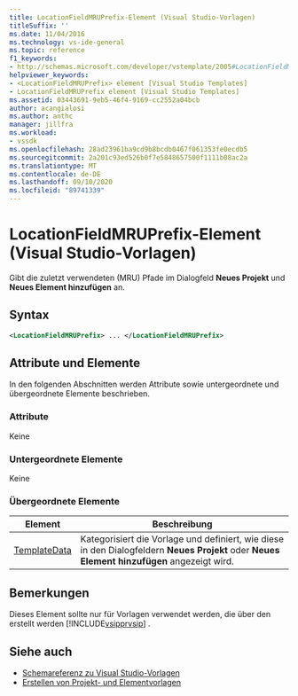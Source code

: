 ```yaml
---
title: LocationFieldMRUPrefix-Element (Visual Studio-Vorlagen)
titleSuffix: ''
ms.date: 11/04/2016
ms.technology: vs-ide-general
ms.topic: reference
f1_keywords:
- http://schemas.microsoft.com/developer/vstemplate/2005#LocationFieldMRUPrefix
helpviewer_keywords:
- <LocationFieldMRUPrefix> element [Visual Studio Templates]
- LocationFieldMRUPrefix element [Visual Studio Templates]
ms.assetid: 03443691-9eb5-46f4-9169-cc2552a04bcb
author: acangialosi
ms.author: anthc
manager: jillfra
ms.workload:
- vssdk
ms.openlocfilehash: 28ad23961ba9cd9b8bcdb0467f061353fe0ecdb5
ms.sourcegitcommit: 2a201c93ed526b0f7e5848657500f1111b08ac2a
ms.translationtype: MT
ms.contentlocale: de-DE
ms.lasthandoff: 09/10/2020
ms.locfileid: "89741339"
---
```

# <a name="locationfieldmruprefix-element-visual-studio-templates"></a>LocationFieldMRUPrefix-Element (Visual Studio-Vorlagen)

Gibt die zuletzt verwendeten (MRU) Pfade im Dialogfeld **Neues Projekt** und **Neues Element hinzufügen** an.

## <a name="syntax"></a>Syntax

```xml
<LocationFieldMRUPrefix> ... </LocationFieldMRUPrefix>
```

## <a name="attributes-and-elements"></a>Attribute und Elemente

 In den folgenden Abschnitten werden Attribute sowie untergeordnete und übergeordnete Elemente beschrieben.

### <a name="attributes"></a>Attribute

 Keine

### <a name="child-elements"></a>Untergeordnete Elemente

 Keine

### <a name="parent-elements"></a>Übergeordnete Elemente

|Element|Beschreibung|
|-------------|-----------------|
|[TemplateData](../extensibility/templatedata-element-visual-studio-templates.md)|Kategorisiert die Vorlage und definiert, wie diese in den Dialogfeldern **Neues Projekt** oder **Neues Element hinzufügen** angezeigt wird.|

## <a name="remarks"></a>Bemerkungen

 Dieses Element sollte nur für Vorlagen verwendet werden, die über den erstellt werden [!INCLUDE[vsipprvsip](../extensibility/includes/vsipprvsip_md.md)] .

## <a name="see-also"></a>Siehe auch

- [Schemareferenz zu Visual Studio-Vorlagen](../extensibility/visual-studio-template-schema-reference.md)
- [Erstellen von Projekt- und Elementvorlagen](../ide/creating-project-and-item-templates.md)
